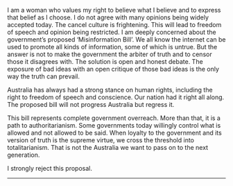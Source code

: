 I am a woman who values my right to believe what I believe and to express that belief as I choose. I do not agree with many
opinions being widely accepted today. The cancel culture is frightening. This will lead to freedom of speech and opinion being
restricted. I am deeply concerned about the government’s proposed ‘Misinformation Bill’. We all know the internet can be used
to promote all kinds of information, some of which is untrue. But the answer is not to make the government the arbiter of truth
and to censor those it disagrees with. The solution is open and honest debate. The exposure of bad ideas with an open critique of
those bad ideas is the only way the truth can prevail.

Australia has always had a strong stance on human rights, including the right to freedom of speech and conscience. Our nation
had it right all along. The proposed bill will not progress Australia but regress it.

This bill represents complete government overreach. More than that, it is a path to authoritarianism. Some governments today
willingly control what is allowed and not allowed to be said. When loyalty to the government and its version of truth is the
supreme virtue, we cross the threshold into totalitarianism. That is not the Australia we want to pass on to the next generation.

I strongly reject this proposal.


-----

